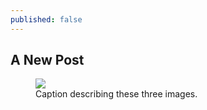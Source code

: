 ```yaml
---
published: false
---
```


## A New Post

<figure class="third">
    <img src="https://fbcdn-sphotos-g-a.akamaihd.net/hphotos-ak-xap1/t1.0-9/10526079_692976630778203_7718203016221978226_n.jpg">
    <figcaption>Caption describing these three images.</figcaption>
</figure>
